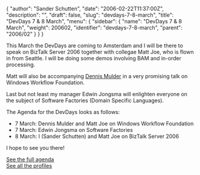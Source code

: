 {
  "author": "Sander Schutten",
  "date": "2006-02-22T11:37:00Z",
  "description": "",
  "draft": false,
  "slug": "devdays-7-8-march",
  "title": "DevDays 7 &amp; 8 March",
  "menu": {
    "sidebar": {
      "name": "DevDays 7 &amp; 8 March",
      "weight": 200602,
      "identifier": "devdays-7-8-march",
      "parent": "2006/02"
    }
  }
}


This March the DevDays are coming to Amsterdam and I will be there to speak on BizTalk Server 2006 together with collegae Matt Joe, who is flown in from Seattle. I will be doing some demos involving BAM and in-order processing.

Matt will also be accompanying [Dennis Mulder](http://www.dennismulder.net/blog) in a very promising talk on Windows Workflow Foundation.

Last but not least my manager Edwin Jongsma will enlighten everyone on the subject of Software Factories (Domain Specific Languages).

The Agenda for the DevDays looks as follows:

- 7 March: Dennis Mulder and Matt Joe on Windows Workflow Foundation
- 7 March: Edwin Jongsma on Software Factories
- 8 March: I (Sander Schutten) and Matt Joe on BizTalk Server 2006

I hope to see you there!

[See the full agenda](http://www.microsoft.com/netherlands/msdn/devdays/agenda.htm)  
[See all the profiles](http://www.microsoft.com/netherlands/msdn/devdays/sprekers.aspx)

